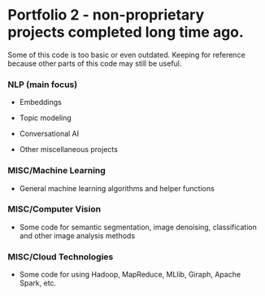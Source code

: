 # Portfolio 2 - non-proprietary projects completed long time ago.

Some of this code is too basic or even outdated. Keeping for reference because other parts of this code may still be useful.


### NLP (main focus)

* Embeddings

* Topic modeling

* Conversational AI

* Other miscellaneous projects


### MISC/Machine Learning

* General machine learning algorithms and helper functions


### MISC/Computer Vision

* Some code for semantic segmentation, image denoising, classification and other image analysis methods


### MISC/Cloud Technologies

* Some code for using Hadoop, MapReduce, MLlib, Giraph, Apache Spark, etc.
